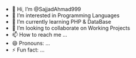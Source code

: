 - 👋 Hi, I’m @SajjadAhmad999
- 👀 I’m interested in Programming Languages 
- 🌱 I’m currently learning PHP & DataBase
- 💞️ I’m looking to collaborate on Working Projects 
- 📫 How to reach me ...
- 😄 Pronouns: ...
- ⚡ Fun fact: ...

<!---
SajjadAhmad999/SajjadAhmad999 is a ✨ special ✨ repository because its `README.md` (this file) appears on your GitHub profile.
You can click the Preview link to take a look at your changes.
--->
